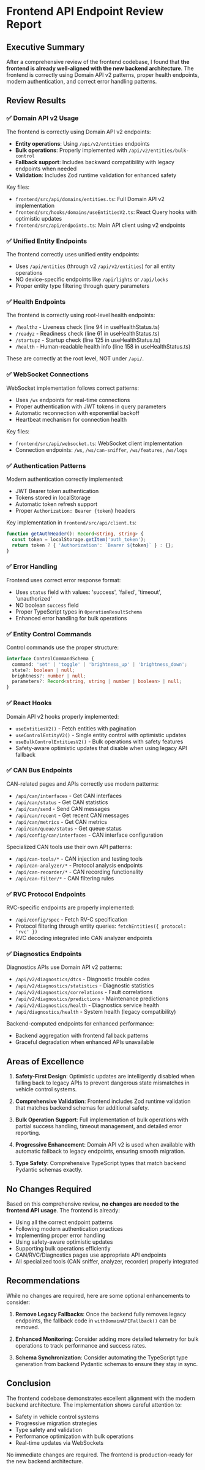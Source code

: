 # Frontend API Endpoint Review Report

## Executive Summary

After a comprehensive review of the frontend codebase, I found that **the frontend is already well-aligned with the new backend architecture**. The frontend is correctly using Domain API v2 patterns, proper health endpoints, modern authentication, and correct error handling patterns.

## Review Results

### ✅ Domain API v2 Usage

The frontend is correctly using Domain API v2 endpoints:
- **Entity operations**: Using `/api/v2/entities` endpoints
- **Bulk operations**: Properly implemented with `/api/v2/entities/bulk-control`
- **Fallback support**: Includes backward compatibility with legacy endpoints when needed
- **Validation**: Includes Zod runtime validation for enhanced safety

Key files:
- `frontend/src/api/domains/entities.ts`: Full Domain API v2 implementation
- `frontend/src/hooks/domains/useEntitiesV2.ts`: React Query hooks with optimistic updates
- `frontend/src/api/endpoints.ts`: Main API client using v2 endpoints

### ✅ Unified Entity Endpoints

The frontend correctly uses unified entity endpoints:
- Uses `/api/entities` (through v2 `/api/v2/entities`) for all entity operations
- NO device-specific endpoints like `/api/lights` or `/api/locks`
- Proper entity type filtering through query parameters

### ✅ Health Endpoints

The frontend is correctly using root-level health endpoints:
- `/healthz` - Liveness check (line 94 in useHealthStatus.ts)
- `/readyz` - Readiness check (line 61 in useHealthStatus.ts)
- `/startupz` - Startup check (line 125 in useHealthStatus.ts)
- `/health` - Human-readable health info (line 158 in useHealthStatus.ts)

These are correctly at the root level, NOT under `/api/`.

### ✅ WebSocket Connections

WebSocket implementation follows correct patterns:
- Uses `/ws` endpoints for real-time connections
- Proper authentication with JWT tokens in query parameters
- Automatic reconnection with exponential backoff
- Heartbeat mechanism for connection health

Key files:
- `frontend/src/api/websocket.ts`: WebSocket client implementation
- Connection endpoints: `/ws`, `/ws/can-sniffer`, `/ws/features`, `/ws/logs`

### ✅ Authentication Patterns

Modern authentication correctly implemented:
- JWT Bearer token authentication
- Tokens stored in localStorage
- Automatic token refresh support
- Proper `Authorization: Bearer {token}` headers

Key implementation in `frontend/src/api/client.ts`:
```typescript
function getAuthHeader(): Record<string, string> {
  const token = localStorage.getItem('auth_token');
  return token ? { 'Authorization': `Bearer ${token}` } : {};
}
```

### ✅ Error Handling

Frontend uses correct error response format:
- Uses `status` field with values: 'success', 'failed', 'timeout', 'unauthorized'
- NO boolean `success` field
- Proper TypeScript types in `OperationResultSchema`
- Enhanced error handling for bulk operations

### ✅ Entity Control Commands

Control commands use the proper structure:
```typescript
interface ControlCommandSchema {
  command: 'set' | 'toggle' | 'brightness_up' | 'brightness_down';
  state?: boolean | null;
  brightness?: number | null;
  parameters?: Record<string, string | number | boolean> | null;
}
```

### ✅ React Hooks

Domain API v2 hooks properly implemented:
- `useEntitiesV2()` - Fetch entities with pagination
- `useControlEntityV2()` - Single entity control with optimistic updates
- `useBulkControlEntitiesV2()` - Bulk operations with safety features
- Safety-aware optimistic updates that disable when using legacy API fallback

### ✅ CAN Bus Endpoints

CAN-related pages and APIs correctly use modern patterns:
- `/api/can/interfaces` - Get CAN interfaces
- `/api/can/status` - Get CAN statistics
- `/api/can/send` - Send CAN messages
- `/api/can/recent` - Get recent CAN messages
- `/api/can/metrics` - Get CAN metrics
- `/api/can/queue/status` - Get queue status
- `/api/config/can/interfaces` - CAN interface configuration

Specialized CAN tools use their own API patterns:
- `/api/can-tools/*` - CAN injection and testing tools
- `/api/can-analyzer/*` - Protocol analysis endpoints
- `/api/can-recorder/*` - CAN recording functionality
- `/api/can-filter/*` - CAN filtering rules

### ✅ RVC Protocol Endpoints

RVC-specific endpoints are properly implemented:
- `/api/config/spec` - Fetch RV-C specification
- Protocol filtering through entity queries: `fetchEntities({ protocol: 'rvc' })`
- RVC decoding integrated into CAN analyzer endpoints

### ✅ Diagnostics Endpoints

Diagnostics APIs use Domain API v2 patterns:
- `/api/v2/diagnostics/dtcs` - Diagnostic trouble codes
- `/api/v2/diagnostics/statistics` - Diagnostic statistics
- `/api/v2/diagnostics/correlations` - Fault correlations
- `/api/v2/diagnostics/predictions` - Maintenance predictions
- `/api/v2/diagnostics/health` - Diagnostics service health
- `/api/diagnostics/health` - System health (legacy compatibility)

Backend-computed endpoints for enhanced performance:
- Backend aggregation with frontend fallback patterns
- Graceful degradation when enhanced APIs unavailable

## Areas of Excellence

1. **Safety-First Design**: Optimistic updates are intelligently disabled when falling back to legacy APIs to prevent dangerous state mismatches in vehicle control systems.

2. **Comprehensive Validation**: Frontend includes Zod runtime validation that matches backend schemas for additional safety.

3. **Bulk Operation Support**: Full implementation of bulk operations with partial success handling, timeout management, and detailed error reporting.

4. **Progressive Enhancement**: Domain API v2 is used when available with automatic fallback to legacy endpoints, ensuring smooth migration.

5. **Type Safety**: Comprehensive TypeScript types that match backend Pydantic schemas exactly.

## No Changes Required

Based on this comprehensive review, **no changes are needed to the frontend API usage**. The frontend is already:
- Using all the correct endpoint patterns
- Following modern authentication practices
- Implementing proper error handling
- Using safety-aware optimistic updates
- Supporting bulk operations efficiently
- CAN/RVC/Diagnostics pages use appropriate API endpoints
- All specialized tools (CAN sniffer, analyzer, recorder) properly integrated

## Recommendations

While no changes are required, here are some optional enhancements to consider:

1. **Remove Legacy Fallbacks**: Once the backend fully removes legacy endpoints, the fallback code in `withDomainAPIFallback()` can be removed.

2. **Enhanced Monitoring**: Consider adding more detailed telemetry for bulk operations to track performance and success rates.

3. **Schema Synchronization**: Consider automating the TypeScript type generation from backend Pydantic schemas to ensure they stay in sync.

## Conclusion

The frontend codebase demonstrates excellent alignment with the modern backend architecture. The implementation shows careful attention to:
- Safety in vehicle control systems
- Progressive migration strategies
- Type safety and validation
- Performance optimization with bulk operations
- Real-time updates via WebSockets

No immediate changes are required. The frontend is production-ready for the new backend architecture.

